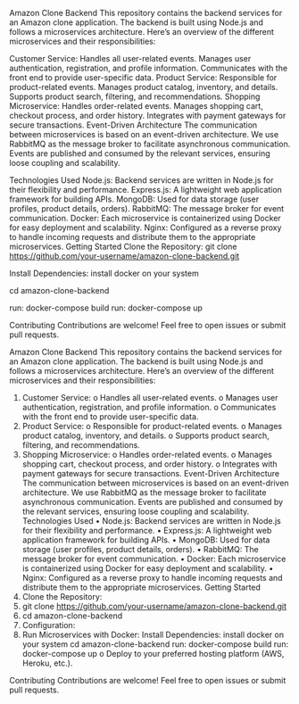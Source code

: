 Amazon Clone Backend
This repository contains the backend services for an Amazon clone application. The backend is built using Node.js and follows a microservices architecture. Here’s an overview of the different microservices and their responsibilities:

Customer Service:
Handles all user-related events.
Manages user authentication, registration, and profile information.
Communicates with the front end to provide user-specific data.
Product Service:
Responsible for product-related events.
Manages product catalog, inventory, and details.
Supports product search, filtering, and recommendations.
Shopping Microservice:
Handles order-related events.
Manages shopping cart, checkout process, and order history.
Integrates with payment gateways for secure transactions.
Event-Driven Architecture
The communication between microservices is based on an event-driven architecture. We use RabbitMQ as the message broker to facilitate asynchronous communication. Events are published and consumed by the relevant services, ensuring loose coupling and scalability.

Technologies Used
Node.js: Backend services are written in Node.js for their flexibility and performance.
Express.js: A lightweight web application framework for building APIs.
MongoDB: Used for data storage (user profiles, product details, orders).
RabbitMQ: The message broker for event communication.
Docker: Each microservice is containerized using Docker for easy deployment and scalability.
Nginx: Configured as a reverse proxy to handle incoming requests and distribute them to the appropriate microservices.
Getting Started
Clone the Repository:
git clone https://github.com/your-username/amazon-clone-backend.git

Install Dependencies:
install docker on your system

cd amazon-clone-backend

run: docker-compose build
run: docker-compose up

Contributing
Contributions are welcome! Feel free to open issues or submit pull requests.

Amazon Clone Backend
This repository contains the backend services for an Amazon clone application. The backend is built using Node.js and follows a microservices architecture. Here’s an overview of the different microservices and their responsibilities:
1.	Customer Service:
o	Handles all user-related events.
o	Manages user authentication, registration, and profile information.
o	Communicates with the front end to provide user-specific data.
2.	Product Service:
o	Responsible for product-related events.
o	Manages product catalog, inventory, and details.
o	Supports product search, filtering, and recommendations.
3.	Shopping Microservice:
o	Handles order-related events.
o	Manages shopping cart, checkout process, and order history.
o	Integrates with payment gateways for secure transactions.
Event-Driven Architecture
The communication between microservices is based on an event-driven architecture. We use RabbitMQ as the message broker to facilitate asynchronous communication. Events are published and consumed by the relevant services, ensuring loose coupling and scalability.
Technologies Used
•	Node.js: Backend services are written in Node.js for their flexibility and performance.
•	Express.js: A lightweight web application framework for building APIs.
•	MongoDB: Used for data storage (user profiles, product details, orders).
•	RabbitMQ: The message broker for event communication.
•	Docker: Each microservice is containerized using Docker for easy deployment and scalability.
•	Nginx: Configured as a reverse proxy to handle incoming requests and distribute them to the appropriate microservices.
Getting Started
1.	Clone the Repository:
2.	git clone https://github.com/your-username/amazon-clone-backend.git
3.	cd amazon-clone-backend
4.	Configuration:
5.	Run Microservices with Docker:
    Install Dependencies:
    install docker on your system
    cd amazon-clone-backend
    run: docker-compose build
    run: docker-compose up
o	Deploy to your preferred hosting platform (AWS, Heroku, etc.).

Contributing
Contributions are welcome! Feel free to open issues or submit pull requests.


